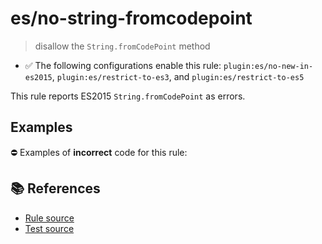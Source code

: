 # es/no-string-fromcodepoint
> disallow the `String.fromCodePoint` method

- ✅ The following configurations enable this rule: `plugin:es/no-new-in-es2015`, `plugin:es/restrict-to-es3`, and `plugin:es/restrict-to-es5`

This rule reports ES2015 `String.fromCodePoint` as errors.

## Examples

⛔ Examples of **incorrect** code for this rule:

<eslint-playground type="bad" code="/*eslint es/no-string-fromcodepoint: error */
const thumbUp = String.fromCodePoint(0x1F44D)
" />

## 📚 References

- [Rule source](https://github.com/mysticatea/eslint-plugin-es/blob/v4.1.0/lib/rules/no-string-fromcodepoint.js)
- [Test source](https://github.com/mysticatea/eslint-plugin-es/blob/v4.1.0/tests/lib/rules/no-string-fromcodepoint.js)
